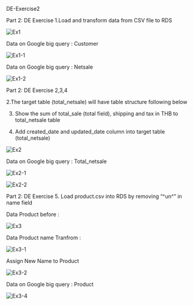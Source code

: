 DE-Exercise2

Part 2: DE Exercise 1.Load and transform data from CSV file to RDS

![Ex1](https://user-images.githubusercontent.com/117813460/201072194-d1af7c33-14e7-456f-86dc-fadffe56a190.PNG)

Data on Google big query : Customer

![Ex1-1](https://user-images.githubusercontent.com/117813460/201073249-c40100ff-ef0a-4f09-bcb5-dee9eb9e09b8.PNG)

Data on Google big query : Netsale

![Ex1-2](https://user-images.githubusercontent.com/117813460/201073311-f3b51e4b-c590-4c72-b5cb-1ef428964dc2.PNG)


Part 2: DE Exercise 2,3,4

2.The target table (total_netsale) will have table structure following below

3. Show the sum of total_sale (total field), shipping and tax in THB to total_netsale table

4. Add created_date and updated_date column into target table (total_netsale)

![Ex2](https://user-images.githubusercontent.com/117813460/201074234-abc29de8-56c9-437b-8583-5f342cd99876.PNG)

Data on Google big query : Total_netsale

![Ex2-1](https://user-images.githubusercontent.com/117813460/201074645-d2afc61a-4f0f-4945-824c-80cec2d8f4c7.PNG)

![Ex2-2](https://user-images.githubusercontent.com/117813460/201074654-bb2a0472-8660-4906-8f13-b9738c2136ad.PNG)

Part 2: DE Exercise 5. Load product.csv into RDS by removing “^un^” in name field

Data Product before : 

![Ex3](https://user-images.githubusercontent.com/117813460/201076050-bc189318-510a-4eab-95e4-85063f5c1592.PNG)

Data Product name Tranfrom :

![Ex3-1](https://user-images.githubusercontent.com/117813460/201076133-89a2c278-d49b-47b3-bb7b-cbfa91ed81a5.PNG)

Assign New Name to Product

![Ex3-2](https://user-images.githubusercontent.com/117813460/201076289-40cc71c9-8da0-41ff-968a-2d79ec4f856f.PNG)

Data on Google big query : Product

![Ex3-4](https://user-images.githubusercontent.com/117813460/201076412-1d44a6c1-073f-40f5-8bad-013f34acdfc3.PNG)

